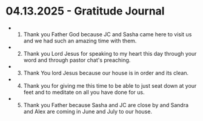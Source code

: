# 04.13.2025 - Gratitude Journal

- 1. Thank you Father God because JC and Sasha came here to visit us and we had such an amazing time with them.
- 2. Thank you Lord Jesus for speaking to my heart this day through your word and through pastor chat's preaching.
- 3. Thank You lord Jesus because our house is in order and its clean.
- 4. Thank you for giving me this time to be able to just seat down at your feet and to meditate on all you have done for us.
- 5. Thank you Father because Sasha and JC are close by and Sandra and Alex are coming in June and July to our house.
